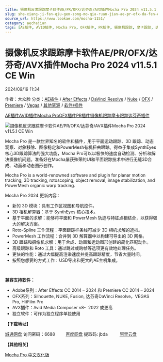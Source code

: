 ```yaml
---
title: 摄像机反求跟踪摩卡软件AE/PR/OFX/达芬奇/AVX插件Mocha Pro 2024 v11.5.1 CE Win
slug: she-xiang-ji-fan-qiu-gen-zong-mo-qia-ruan-jian-ae-pr-ofx-da-fen-qi-avxcha-jian-mocha-pro-2024-v11-5-1-ce-win
source_url: https://www.lookae.com/mocha-1151/
category: aechajian
tags: [AE插件, AVID插件, Mocha Pro, OFX插件, PR插件, 摄像机跟踪, 摩卡跟踪, 达芬奇插件]
---
```

# 摄像机反求跟踪摩卡软件AE/PR/OFX/达芬奇/AVX插件Mocha Pro 2024 v11.5.1 CE Win

2024/09/19 11:34

作者：大众脸
分类：[AE插件](https://www.lookae.com/after-effects/aechajian/) / [After Effects](https://www.lookae.com/after-effects/) / [DaVinci Resolve](https://www.lookae.com/qitarjcj/resolvezy/) / [Nuke](https://www.lookae.com/qitarjcj/nukezy/) / [OFX](https://www.lookae.com/qitarjcj/ofxzy/) / [Premiere](https://www.lookae.com/qitarjcj/premierezy/) / [Vegas](https://www.lookae.com/qitarjcj/vegaszy/) / [其他资源](https://www.lookae.com/qitarjcj/otherzy/) / [软件/插件](https://www.lookae.com/qitarjcj/)

[AE插件](https://www.lookae.com/tag/ae%e6%8f%92%e4%bb%b6/)[AVID插件](https://www.lookae.com/tag/avid%e6%8f%92%e4%bb%b6/)[Mocha Pro](https://www.lookae.com/tag/mocha-pro/)[OFX插件](https://www.lookae.com/tag/ofx%e6%8f%92%e4%bb%b6/)[PR插件](https://www.lookae.com/tag/pr%e6%8f%92%e4%bb%b6/)[摄像机跟踪](https://www.lookae.com/tag/%e6%91%84%e5%83%8f%e6%9c%ba%e8%b7%9f%e8%b8%aa/)[摩卡跟踪](https://www.lookae.com/tag/%e6%91%a9%e5%8d%a1%e8%b7%9f%e8%b8%aa/)[达芬奇插件](https://www.lookae.com/tag/%e8%be%be%e8%8a%ac%e5%a5%87%e6%8f%92%e4%bb%b6/)

![摄像机反求跟踪摩卡软件AE/PR/OFX/达芬奇/AVX插件Mocha Pro 2024 v11.5.1 CE Win](https://www.lookae.com/wp-content/uploads/2024/03/Mocha-Pro-2024.jpg "摄像机反求跟踪摩卡软件AE/PR/OFX/达芬奇/AVX插件Mocha Pro 2024 v11.5.1 CE Win-LookAE.com")

Mocha Pro 是一款世界知名的软件和插件，用于平面运动跟踪、3D 跟踪、动态观察、对象移除、图像稳定和PowerMesh有机扭曲跟踪。得益于集成SynthEyes核心3D跟踪算法的强大功能，Mocha Pro可以以极快的速度自动检测、分析和解决摄像机问题。准备好在Mocha屡获殊荣的UI和平面跟踪技术中进行无缝3D合成、动画和动态图形创作。

Mocha Pro is a world-renowned software and plugin for planar motion tracking, 3D tracking, rotoscoping, object removal, image stabilization, and PowerMesh organic warp tracking.

Mocha Pro 2024 更新内容：

* 新的 3D 模块：具有工作区视图和导航控件。
* 3D 相机解算器：基于 SynthEyes 核心技术。
* 基于平面的求解：能够将平面和 PowerMesh 轨迹与特征点相结合，以获得强大的解决方案。
* Roto-Spline 工作流程：平面跟踪样条线可减少 3D 相机求解的遮挡。
* PowerMesh 工作流程：合并到 3D 解算器中以构建可导出的 3D 网格。
* 3D 跟踪和摄像机求解：用于合成、动画和运动图形创建的简化匹配动作。
* 高级跟踪和 Roto 工具：通过跳过或跨帧等选项更有效地处理任务。
* 更快的性能：通过大幅提高渲染速度并提高跟踪精度，节省大量时间。
* 按照您想要的方式工作：USD导出和更大的AE主机集成。

[﻿﻿﻿](https://cloud.video.taobao.com/play/u/null/p/1/e/6/t/1/453683423300.mp4)

**兼容支持软件：**

* Adobe系列：After Effects CC 2014 – 2024 和 Premiere CC 2014 – 2024
* OFX系列：Silhouette, NUKE, Fusion, 达芬奇DaVinci Resolve，VEGAS Pro, HitFilm Pro
* AVX插件：Avid Media Composer v8-  2022 或更高
* 独立软件：可作为独立程序单独使用

**【下载地址】**

[城通网盘](https://url70.ctfile.com/f/2827370-1362114358-9b1048?p=4431) 访问密码：6688         [百度网盘](https://pan.baidu.com/s/1gGOrZZOXS4QMXsxaAnwyeg?pwd=jbda) 提取码: jbda          [阿里云盘](https://www.alipan.com/s/stNy5ahf9bD)

**【其他相关】**

[Mocha Pro 中文汉化版](https://www.lookae.com/tag/mocha%e4%b8%ad%e6%96%87/)
